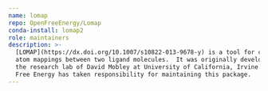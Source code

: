 ```yaml
---
name: lomap
repo: OpenFreeEnergy/Lomap
conda-install: lomap2
role: maintainers
description: >-
  [LOMAP](https://dx.doi.org/10.1007/s10822-013-9678-y) is a tool for creating
  atom mappings between two ligand molecules.  It was originally developed by
  the research lab of David Mobley at University of California, Irvine. Open
  Free Energy has taken responsibility for maintaining this package.
---
```

